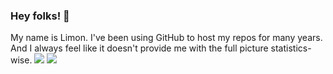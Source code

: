 ### Hey folks! 👋

<!--
**antonkomarev/antonkomarev** is a ✨ _special_ ✨ repository because its `README.md` (this file) appears on your GitHub profile.

Here are some ideas to get you started:

- 🔭 I’m currently working on ...
- 🌱 I’m currently learning ...
- 👯 I’m looking to collaborate on ...
- 🤔 I’m looking for help with ...
- 💬 Ask me about ...
- 📫 How to reach me: ...
- 😄 Pronouns: ...
- ⚡ Fun fact: ...
-->

My name is Limon. I've been using GitHub to host my repos for many years. And I always feel like it doesn't provide me with the full picture statistics-wise.
![](https://komarev.com/ghpvc/?username=ilimon)
![](https://hit.yhype.me/github/profile?user_id=53857835)
